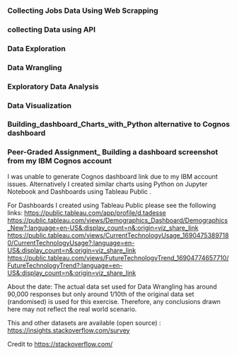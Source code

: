 ### Collecting Jobs Data Using Web Scrapping
### collecting Data using API 
### Data Exploration 
### Data Wrangling
### Exploratory Data Analysis
### Data Visualization
### Building_dashboard_Charts_with_Python alternative to Cognos dashboard
### Peer-Graded Assignment_ Building a dashboard screenshot from my IBM Cognos account 

I was unable to generate Cognos dashboard link due to my IBM account issues. Alternatively I created similar charts using Python on Jupyter Notebook and Dashboards using Tableau Public .

For Dashboards I created using Tableau Public please see the following links:
https://public.tableau.com/app/profile/d.tadesse
https://public.tableau.com/views/Demographics_Dashboard/Demographics_New?:language=en-US&:display_count=n&:origin=viz_share_link
https://public.tableau.com/views/CurrentTechnologyUsage_16904753897180/CurrentTechnologyUsage?:language=en-US&:display_count=n&:origin=viz_share_link
https://public.tableau.com/views/FutureTechnologyTrend_16904774657710/FutureTechnologyTrend?:language=en-US&:display_count=n&:origin=viz_share_link


About the date:
The actual data set used for Data Wrangling has around 90,000 responses but only around 1/10th of the original data set (randomised) is used for this exercise. Therefore, any conclusions drawn here may not reflect the real world scenario.

This and other datasets are available (open source) : https://insights.stackoverflow.com/survey

Credit to https://stackoverflow.com/
